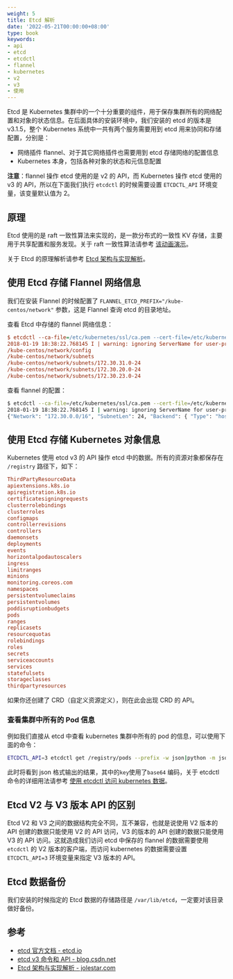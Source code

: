 ```yaml
---
weight: 5
title: Etcd 解析
date: '2022-05-21T00:00:00+08:00'
type: book
keywords:
- api
- etcd
- etcdctl
- flannel
- kubernetes
- v2
- v3
- 使用
---
```



Etcd 是 Kubernetes 集群中的一个十分重要的组件，用于保存集群所有的网络配置和对象的状态信息。在后面具体的安装环境中，我们安装的 etcd 的版本是 v3.1.5，整个 Kubernetes 系统中一共有两个服务需要用到 etcd 用来协同和存储配置，分别是：

- 网络插件 flannel、对于其它网络插件也需要用到 etcd 存储网络的配置信息
- Kubernetes 本身，包括各种对象的状态和元信息配置

**注意**：flannel 操作 etcd 使用的是 v2 的 API，而 Kubernetes 操作 etcd 使用的 v3 的 API，所以在下面我们执行 `etcdctl` 的时候需要设置 `ETCDCTL_API` 环境变量，该变量默认值为 2。

## 原理

Etcd 使用的是 raft 一致性算法来实现的，是一款分布式的一致性 KV 存储，主要用于共享配置和服务发现。关于 raft 一致性算法请参考 [该动画演示](http://thesecretlivesofdata.com/raft/)。

关于 Etcd 的原理解析请参考 [Etcd 架构与实现解析](http://jolestar.com/etcd-architecture/)。

## 使用 Etcd 存储 Flannel 网络信息

我们在安装 Flannel 的时候配置了 `FLANNEL_ETCD_PREFIX="/kube-centos/network"` 参数，这是 Flannel 查询 etcd 的目录地址。

查看 Etcd 中存储的 flannel 网络信息：

```ini
$ etcdctl --ca-file=/etc/kubernetes/ssl/ca.pem --cert-file=/etc/kubernetes/ssl/kubernetes.pem --key-file=/etc/kubernetes/ssl/kubernetes-key.pem ls /kube-centos/network -r
2018-01-19 18:38:22.768145 I | warning: ignoring ServerName for user-provided CA for backwards compatibility is deprecated
/kube-centos/network/config
/kube-centos/network/subnets
/kube-centos/network/subnets/172.30.31.0-24
/kube-centos/network/subnets/172.30.20.0-24
/kube-centos/network/subnets/172.30.23.0-24
```

查看 flannel 的配置：

```bash
$ etcdctl --ca-file=/etc/kubernetes/ssl/ca.pem --cert-file=/etc/kubernetes/ssl/kubernetes.pem --key-file=/etc/kubernetes/ssl/kubernetes-key.pem get /kube-centos/network/config
2018-01-19 18:38:22.768145 I | warning: ignoring ServerName for user-provided CA for backwards compatibility is deprecated
{"Network": "172.30.0.0/16", "SubnetLen": 24, "Backend": { "Type": "host-gw"} }
```

## 使用 Etcd 存储 Kubernetes 对象信息

Kubernetes 使用 etcd v3 的 API 操作 etcd 中的数据。所有的资源对象都保存在 `/registry` 路径下，如下：

```ini
ThirdPartyResourceData
apiextensions.k8s.io
apiregistration.k8s.io
certificatesigningrequests
clusterrolebindings
clusterroles
configmaps
controllerrevisions
controllers
daemonsets
deployments
events
horizontalpodautoscalers
ingress
limitranges
minions
monitoring.coreos.com
namespaces
persistentvolumeclaims
persistentvolumes
poddisruptionbudgets
pods
ranges
replicasets
resourcequotas
rolebindings
roles
secrets
serviceaccounts
services
statefulsets
storageclasses
thirdpartyresources
```

如果你还创建了 CRD（自定义资源定义），则在此会出现 CRD 的 API。

### 查看集群中所有的 Pod 信息

例如我们直接从 etcd 中查看 kubernetes 集群中所有的 pod 的信息，可以使用下面的命令：

```bash
ETCDCTL_API=3 etcdctl get /registry/pods --prefix -w json|python -m json.tool
```

此时将看到 json 格式输出的结果，其中的`key`使用了`base64` 编码，关于 etcdctl 命令的详细用法请参考 [使用 etcdctl 访问 kubernetes 数据](../../guide/using-etcdctl-to-access-kubernetes-data/)。

## Etcd V2 与 V3 版本 API 的区别

Etcd V2 和 V3 之间的数据结构完全不同，互不兼容，也就是说使用 V2 版本的 API 创建的数据只能使用 V2 的 API 访问，V3 的版本的 API 创建的数据只能使用 V3 的 API 访问。这就造成我们访问 etcd 中保存的 flannel 的数据需要使用 `etcdctl` 的 V2 版本的客户端，而访问 kubernetes 的数据需要设置 `ETCDCTL_API=3` 环境变量来指定 V3 版本的 API。

## Etcd 数据备份

我们安装的时候指定的 Etcd 数据的存储路径是 `/var/lib/etcd`，一定要对该目录做好备份。

## 参考

- [etcd 官方文档 - etcd.io](https://etcd.io/)
- [etcd v3 命令和 API - blog.csdn.net](http://blog.csdn.net/u010278923/article/details/71727682)
- [Etcd 架构与实现解析 - jolestar.com](http://jolestar.com/etcd-architecture/)
